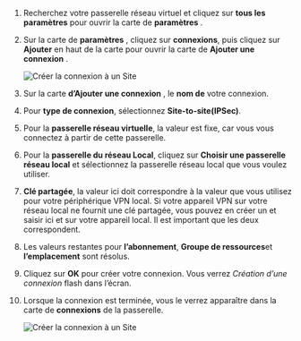 1. Recherchez votre passerelle réseau virtuel et cliquez sur **tous les paramètres** pour ouvrir la carte de **paramètres** .

2. Sur la carte de **paramètres** , cliquez sur **connexions**, puis cliquez sur **Ajouter** en haut de la carte pour ouvrir la carte de **Ajouter une connexion** .

    ![Créer la connexion à un Site](./media/vpn-gateway-add-site-to-site-connection-rm-portal-include/addconnection250.png)

3. Sur la carte **d’Ajouter une connexion** , le **nom de** votre connexion. 

4. Pour **type de connexion**, sélectionnez **Site-to-site(IPSec)**.

5. Pour la **passerelle réseau virtuelle**, la valeur est fixe, car vous vous connectez à partir de cette passerelle.

6. Pour la **passerelle du réseau Local**, cliquez sur **Choisir une passerelle réseau local** et sélectionnez la passerelle réseau local que vous voulez utiliser. 

7. **Clé partagée**, la valeur ici doit correspondre à la valeur que vous utilisez pour votre périphérique VPN local. Si votre appareil VPN sur votre réseau local ne fournit une clé partagée, vous pouvez en créer un et saisir ici et sur votre appareil local. Il est important que les deux correspondent.

8. Les valeurs restantes pour **l’abonnement**, **Groupe de ressources**et **l’emplacement** sont résolus.

9. Cliquez sur **OK** pour créer votre connexion. Vous verrez *Création d’une connexion* flash dans l’écran.

10. Lorsque la connexion est terminée, vous le verrez apparaître dans la carte de **connexions** de la passerelle.

    ![Créer la connexion à un Site](./media/vpn-gateway-add-site-to-site-connection-rm-portal-include/connectionstatus450.png)

